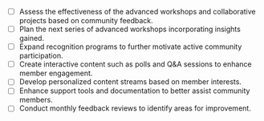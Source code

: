 - [ ] Assess the effectiveness of the advanced workshops and collaborative projects based on community feedback.
- [ ] Plan the next series of advanced workshops incorporating insights gained.
- [ ] Expand recognition programs to further motivate active community participation.
- [ ] Create interactive content such as polls and Q&A sessions to enhance member engagement.
- [ ] Develop personalized content streams based on member interests.
- [ ] Enhance support tools and documentation to better assist community members.
- [ ] Conduct monthly feedback reviews to identify areas for improvement.